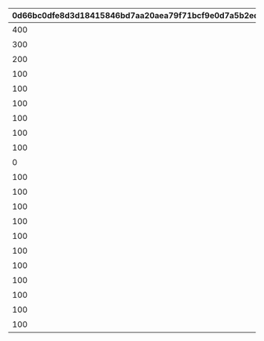 |0d66bc0dfe8d3d18415846bd7aa20aea79f71bcf9e0d7a5b2ed9722ef3493edf|4b7953a70c6b413f647a811b9646ac353b46b12f2c9eb7bbdbea90b849d6ddfe|3216ab5b01c32f249a8d16795ae1085437e03631c6c2ad3d10c7bcd404c3d1f6|aa3212a901518a12999e770efd0df4bff3f6b27ea225cdedd1542a09e62e5040|2933dd46cd076a05c834e88f92aa4bc4a795edeca2def654fb8f7ff8dc64be8e|2e94f33ed39cb9a62a0ef9723315017c36417c2f014f4afb9bd8515dac9da866|b40611509406abb05f7903479cf3298483d4c4447f32979c8475905e1300b79a|5df820e980e3ea4e7ba7bdf20de2f383af1667121a8ecdec435486ab477dc3de|6bf158e9ebaf3a22397e2934bb0936a9e6579eebdceb21637551a844c2bf593c|7cb3a89f3945170a8ca65584293c1b3d89392ee2cf60184ce678f4b672ca4b58|4d206d1cd84f4333c6f9f862041994e0a1221f132560a1a1c6ed05aab56df368|0ae00d0bb80d77edd087b7168f01d4bee8757cfa0338ba4fc8c177bfd7c75fca|1a9bf31323435c750603f0d4017508b98a03876877f0b96412ab69132fc2b695|c1ce759a2495b45c41379b676da382a327747b0b8f9f6d5d8389906035f6b245|41d329012f1435d653810227c5ac7442f6d68aa1a6d197db259d443dae1c67f0|
| --- | --- | --- | --- | --- | --- | --- | --- | --- | --- | --- | --- | --- | --- | --- |
|400|200010|195|0|1|4003002|11002012|10|4003001|雲海の山脈|501010001|雲をつらぬく山脈|31001|45|400|
|300|200020|-110|0|1|4003004|11005013|10|4003003|密林の大樹|501010002|深い森の奥に存在する1本の大樹|31002|30|300|
|200|200030|-570|0|1|4003006|11007014|10|4003005|断崖の遺跡|501010003|断崖絶壁で発見された遺跡|31003|-190|200|
|100|200040|750|0|1|4003008|11011017|10|4003007|蒼海の孤塔|501010004|大海原にそびえる謎の巨塔|31004|-30|100|
|100|200050|465|0|1|4003010|11014014|10|4003009|毒瘴の闇稜|501010005|瘴気渦巻く常闇の孤峰|31005|20|100|
|100|200060|360|0|1|4003012|11026014|10|4003011|緑竜の骸嶺|501010006|厳峰に佇む竜の寝床|31006|90|100|
|100|200070|130|0|1|4003014|11035014|10|4003013|天上の浮城|501010007|天空の番人が静かに眠る聖城|31007|90|100|
|100|200080|-50|0|1|4003018|11047014|10|4003017|砂瀑の底都|501010008|砂の大瀑布が落ちゆく果ての都|31008|120|100|
|100|200090|-360|0|1|4003020|11057014|10|4003019|紺碧の王砦|501010009|紺碧の底に君臨する海王の城砦|31009|70|100|
|0|0|0|0|1|4003022|11062014|10|4003021|四彩の霊峰|501010010|四季彩りし霊狐の仙境|31010|0|100|
|100|0|0|31006|1|4003016|0|10|4003015|スペシャルダンジョン|0|期間限定ダンジョンの踏破に挑戦|32001|0|100|
|100|0|0|31006|1|0|0|10|0|スペシャルダンジョン|0|期間限定ダンジョンの踏破に挑戦|32002|0|100|
|100|0|0|31006|1|0|0|10|0|スペシャルダンジョン|0|期間限定ダンジョンの踏破に挑戦|32003|0|100|
|100|0|0|31006|1|0|0|10|0|スペシャルダンジョン|0|期間限定ダンジョンの踏破に挑戦|32004|0|100|
|100|0|0|31006|1|0|0|10|0|スペシャルダンジョン|0|期間限定ダンジョンの踏破に挑戦|32005|0|100|
|100|0|0|31006|1|0|0|10|0|スペシャルダンジョン|0|期間限定ダンジョンの踏破に挑戦|32006|0|100|
|100|0|0|31006|1|0|0|10|0|スペシャルダンジョン|0|期間限定ダンジョンの踏破に挑戦|32007|0|100|
|100|0|0|31006|1|0|0|10|0|スペシャルダンジョン|0|期間限定ダンジョンの踏破に挑戦|32008|0|100|
|100|0|0|31006|1|0|0|10|0|スペシャルダンジョン|0|期間限定ダンジョンの踏破に挑戦|32009|0|100|
|100|0|0|31006|1|0|0|10|0|スペシャルダンジョン|0|期間限定ダンジョンの踏破に挑戦|32010|0|100|
|100|0|0|31006|1|0|0|10|0|スペシャルダンジョン|0|期間限定ダンジョンの踏破に挑戦|32011|0|100|